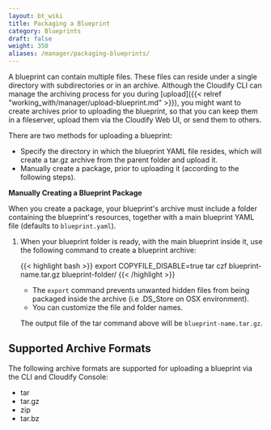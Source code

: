 ```yaml
---
layout: bt_wiki
title: Packaging a Blueprint
category: Blueprints
draft: false
weight: 350
aliases: /manager/packaging-blueprints/
---
```


A blueprint can contain multiple files. These files can reside under a single directory with subdirectories or in an archive. Although the Cloudify CLI can manage the archiving process for you during [upload]({{< relref "working_with/manager/upload-blueprint.md" >}}), you might want to create archives prior to uploading the blueprint, so that you can keep them in a fileserver, upload them via the Cloudify Web UI, or send them to others.


There are two methods for uploading a blueprint:

* Specify the directory in which the blueprint YAML file resides, which will create a tar.gz archive from the parent folder and upload it.
* Manually create a package, prior to uploading it (according to the following steps).


**Manually Creating a Blueprint Package**

When you create a package, your blueprint's archive must include a folder containing the blueprint's resources, together with a main blueprint YAML file (defaults to `blueprint.yaml`).

1. When your blueprint folder is ready, with the main blueprint inside it, use the following command to create a blueprint archive:

   {{< highlight  bash  >}}
   export COPYFILE_DISABLE=true
   tar czf blueprint-name.tar.gz blueprint-folder/
   {{< /highlight >}}

   * The `export` command prevents unwanted hidden files from being packaged inside the archive (i.e .DS_Store on OSX environment).
   * You can customize the file and folder names.

   The output file of the tar command above will be `blueprint-name.tar.gz`.

## Supported Archive Formats

The following archive formats are supported for uploading a blueprint via the CLI and Cloudify Console:

* tar
* tar.gz
* zip
* tar.bz

